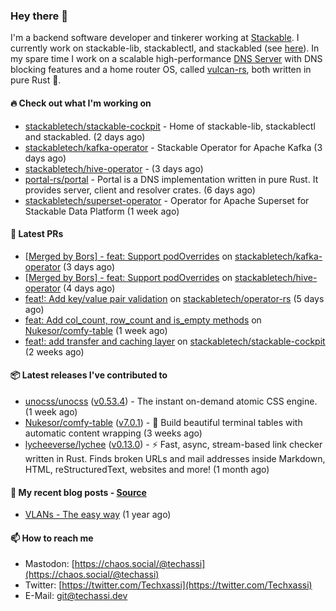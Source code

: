 ### Hey there 👋

I'm a backend software developer and tinkerer working at [Stackable][stackable]. I currently work on
stackable-lib, stackablectl, and stackabled (see [here][stackable-work]). In my spare time I work on
a scalable high-performance [DNS Server][portal] with DNS blocking features and a home router OS,
called [vulcan-rs][vulcan], both written in pure Rust 🦀.

[stackable-work]: https://github.com/stackabletech/stackable
[stackable]: https://github.com/stackabletech
[portal]: https://github.com/portal-rs/portal
[vulcan]: https://github.com/vulcan-rs

#### 🔥 Check out what I'm working on


- [stackabletech/stackable-cockpit](https://github.com/stackabletech/stackable-cockpit) - Home of stackable-lib, stackablectl and stackabled. (2 days ago)
- [stackabletech/kafka-operator](https://github.com/stackabletech/kafka-operator) - Stackable Operator for Apache Kafka (3 days ago)
- [stackabletech/hive-operator](https://github.com/stackabletech/hive-operator) -  (3 days ago)
- [portal-rs/portal](https://github.com/portal-rs/portal) - Portal is a DNS implementation written in pure Rust. It provides server, client and resolver crates. (6 days ago)
- [stackabletech/superset-operator](https://github.com/stackabletech/superset-operator) - Operator for Apache Superset for Stackable Data Platform (1 week ago)

#### 🧪 Latest PRs


- [[Merged by Bors] - feat: Support podOverrides](https://github.com/stackabletech/kafka-operator/pull/602) on [stackabletech/kafka-operator](https://github.com/stackabletech/kafka-operator) (3 days ago)
- [[Merged by Bors] - feat: Support podOverrides](https://github.com/stackabletech/hive-operator/pull/352) on [stackabletech/hive-operator](https://github.com/stackabletech/hive-operator) (4 days ago)
- [feat!: Add key/value pair validation](https://github.com/stackabletech/operator-rs/pull/615) on [stackabletech/operator-rs](https://github.com/stackabletech/operator-rs) (5 days ago)
- [feat: Add col_count, row_count and is_empty methods](https://github.com/Nukesor/comfy-table/pull/119) on [Nukesor/comfy-table](https://github.com/Nukesor/comfy-table) (1 week ago)
- [feat!: add transfer and caching layer](https://github.com/stackabletech/stackable-cockpit/pull/47) on [stackabletech/stackable-cockpit](https://github.com/stackabletech/stackable-cockpit) (2 weeks ago)

#### 📦 Latest releases I've contributed to


- [unocss/unocss](https://github.com/unocss/unocss/releases/tag/v0.53.4) ([v0.53.4](https://github.com/unocss/unocss/releases/tag/v0.53.4)) - The instant on-demand atomic CSS engine. (1 week ago)
- [Nukesor/comfy-table](https://github.com/Nukesor/comfy-table/releases/tag/v7.0.1) ([v7.0.1](https://github.com/Nukesor/comfy-table/releases/tag/v7.0.1)) - :large_orange_diamond: Build beautiful terminal tables with automatic content wrapping (3 weeks ago)
- [lycheeverse/lychee](https://github.com/lycheeverse/lychee/releases/tag/v0.13.0) ([v0.13.0](https://github.com/lycheeverse/lychee/releases/tag/v0.13.0)) - ⚡ Fast, async, stream-based link checker written in Rust. Finds broken URLs and mail addresses inside Markdown, HTML, reStructuredText, websites and more! (1 month ago)

#### 📜 My recent blog posts - [Source](https://github.com/Techassi/page)


- [VLANs - The easy way](https://techassi.dev/posts/vlans-the-easy-way/) (1 year ago)

#### 📫 How to reach me

- Mastodon: [https://chaos.social/@techassi](https://chaos.social/@techassi)
- Twitter: [https://twitter.com/Techxassi](https://twitter.com/Techxassi)
- E-Mail: git@techassi.dev
